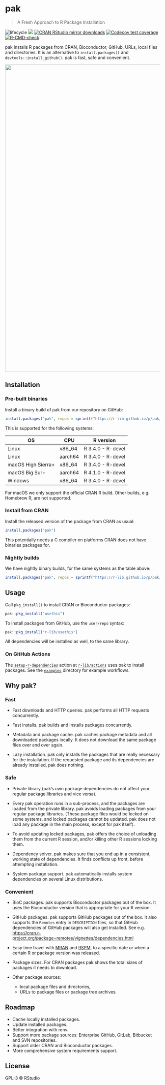 
<!-- README.md is generated from README.Rmd. Please edit that file -->

# pak

> A Fresh Approach to R Package Installation

<!-- badges: start -->

![lifecycle](https://img.shields.io/badge/lifecycle-experimental-orange.svg)
[![](https://www.r-pkg.org/badges/version/pak)](https://cran.r-project.org/package=pak)
[![CRAN RStudio mirror
downloads](https://cranlogs.r-pkg.org/badges/pak)](https://www.r-pkg.org/pkg/pak)
[![Codecov test
coverage](https://codecov.io/gh/r-lib/pak/branch/main/graph/badge.svg)](https://app.codecov.io/gh/r-lib/pak?branch=main)
[![R-CMD-check](https://github.com/r-lib/pak/actions/workflows/R-CMD-check.yaml/badge.svg)](https://github.com/r-lib/pak/actions/workflows/R-CMD-check.yaml)

<!-- badges: end -->

pak installs R packages from CRAN, Bioconductor, GitHub, URLs, local
files and directories. It is an alternative to `install.packages()` and
`devtools::install_github()`. pak is fast, safe and convenient.

<p align="center">
<img width="1000" src="https://cdn.jsdelivr.net/gh/r-lib/pak@images/pak-demo.svg?version=2">
</p>

## Installation

### Pre-built binaries

Install a binary build of pak from our repository on GitHub:

``` r
install.packages("pak", repos = sprintf("https://r-lib.github.io/p/pak/stable/%s/%s/%s", .Platform$pkgType, R.Version()$os, R.Version()$arch))
```

This is supported for the following systems:

| OS                 | CPU     | R version         |
|--------------------|---------|-------------------|
| Linux              | x86_64  | R 3.4.0 - R-devel |
| Linux              | aarch64 | R 3.4.0 - R-devel |
| macOS High Sierra+ | x86_64  | R 3.4.0 - R-devel |
| macOS Big Sur+     | aarch64 | R 4.1.0 - R-devel |
| Windows            | x86_64  | R 3.4.0 - R-devel |

For macOS we only support the official CRAN R build. Other builds, e.g.
Homebrew R, are not supported.

### Install from CRAN

Install the released version of the package from CRAN as usual:

``` r
install.packages("pak")
```

This potentially needs a C compiler on platforms CRAN does not have
binaries packages for.

### Nightly builds

We have nightly binary builds, for the same systems as the table above:

``` r
install.packages("pak", repos = sprintf("https://r-lib.github.io/p/pak/devel/%s/%s/%s", .Platform$pkgType, R.Version()$os, R.Version()$arch))
```

## Usage

Call `pkg_install()` to install CRAN or Bioconductor packages:

``` r
pak::pkg_install("usethis")
```

To install packages from GitHub, use the `user/repo` syntax:

``` r
pak::pkg_install("r-lib/usethis")
```

All dependencies will be installed as well, to the same library.

### On GitHub Actions

The
[`setup-r-dependencies`](https://github.com/r-lib/actions/tree/v2/setup-r-dependencies#setup-r-dependencies)
action at [`r-lib/actions`](https://github.com/r-lib/actions) uses pak
to install packages. See the
[`examples`](https://github.com/r-lib/actions/tree/v2/examples)
directory for example workflows.

## Why pak?

### Fast

-   Fast downloads and HTTP queries. pak performs all HTTP requests
    concurrently.

-   Fast installs. pak builds and installs packages concurrently.

-   Metadata and package cache. pak caches package metadata and all
    downloaded packages locally. It does not download the same package
    files over and over again.

-   Lazy installation. pak only installs the packages that are really
    necessary for the installation. If the requested package and its
    dependencies are already installed, pak does nothing.

### Safe

-   Private library (pak’s own package dependencies do not affect your
    regular package libraries and vice versa).

-   Every pak operation runs in a sub-process, and the packages are
    loaded from the private library. pak avoids loading packages from
    your regular package libraries. (These package files would be locked
    on some systems, and locked packages cannot be updated. pak does not
    load any package in the main process, except for pak itself).

-   To avoid updating locked packages, pak offers the choice of
    unloading them from the current R session, and/or killing other R
    sessions locking them.

-   Dependency solver. pak makes sure that you end up in a consistent,
    working state of dependencies. It finds conflicts up front, before
    attempting installation.

-   System package support. pak automatically installs system
    dependencies on several Linux distributions.

### Convenient

-   BioC packages. pak supports Bioconductor packages out of the box. It
    uses the Bioconductor version that is appropriate for your R
    version.

-   GitHub packages. pak supports GitHub packages out of the box. It
    also supports the `Remotes` entry in `DESCRIPTION` files, so that
    GitHub dependencies of GitHub packages will also get installed. See
    e.g.
    <https://cran.r-project.org/package=remotes/vignettes/dependencies.html>

-   Easy time travel with [MRAN](https://mran.microsoft.com/timemachine)
    and [RSPM](https://packagemanager.rstudio.com/client/#/), to a
    specific date or when a certain R or package version was released.

-   Package sizes. For CRAN packages pak shows the total sizes of
    packages it needs to download.

-   Other package sources:

    -   local package files and directories,
    -   URLs to package files or package tree archives.

## Roadmap

-   Cache locally installed packages.
-   Update installed packages.
-   Better integration with renv.
-   Support more package sources: Enterprise GitHub, GitLab, Bitbucket
    and SVN repositories.
-   Support older CRAN and Bioconductor packages.
-   More comprehensive system requirements support.

## License

GPL-3 © RStudio
